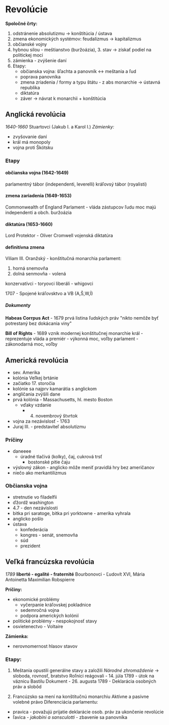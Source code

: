 # Revolúcie
**Spoločné črty:**
1. odstránenie absolutizmu -> konštitúcia / ústava 
2. zmena ekonomických systémov: feudalizmus -> kapitalizmus
3. občianské vojny
4. hybnou silou - meštianstvo (buržoázia), 3. stav -> získať podiel na politickej moci
5. zámienka - zvýšenie daní
6. Etapy:
	 - občianska vojna: šľachta a panovník <-> meštania a ľud
	 - poprava panovníka
	 - zmena zriadenia / formy a typu štátu - z abs monarchie -> ústavná republika
	 - diktatúra
	 - záver -> návrat k monarchii + konštitúcia

## Anglická revolúcia
*1640-1660*
Stuartovci (Jakub I. a Karol I.)
*Zámienky:*
- zvyšovanie daní
- král má monopoly 
- vojna proti Škótsku

### Etapy
#### občianska vojna (1642-1649)
parlamentný tábor (independenti, leverelli)
kráľovsý tábor (royalisti)

#### zmena zariadenia (1649-1653)
Commonwealth of England
Parlament - vláda zástupcov ľudu
moc majú independenti a obch. buržoázia

#### diktatúra (1653-1660)
Lord Protektor - Oliver Cromwell
vojenská diktatúra

#### definitívna zmena
Viliam III. Oranžský - konštitučná monarchia
parlament:
1. horná snemovňa
2. dolná senmovňa - volená

konzervatívci - toryovci
liberáli - whigovci

1707 - Spojené kráľovsktvo a VB (A,Š,W,Í)

##### Dokumenty
**Habeas Corrpus Act** - 1679
prvá listina ľudských práv
"nikto nemôže byť potrestaný bez dokácania viny"

**Bill of Rights** - 1689
vznik modernej konštitučnej monarchie
král - reprezentuje
vláda a premiér - výkonná moc, voľby
parlament - zákonodarná moc, voľby


## Americká revolúcia
 - sev. Amerika
 - kolónia Veľkej brtánie
 - začiatko 17. storočia
 - kolónie sa najprv kamarátia s anglickom
 - angličania zvýšili dane
 - prvá kolónia - Massachusetts, hl. mesto Boston
   - vďaky vzdanie
     - 4. novembrový štvrtok
 - vojna za nezávislosť - 1763
 - Juraj III. - predstaviteľ absolutizmu

### Príčiny
 - daneeee
   - úradné tlačivá (kolky), čaj, cukrová trsť
     - bostonské pitie čaju
 - výslovný zákon - anglicko môže meniť pravidlá hry bez američanov
 - niečo ako merkantilizmus

### Občianska vojna
 - stretnutie vo filadelfii
 - ďžordž washington
 - 4.7 - den nezávislosti
 - bitka pri saratoge, bitka pri yorktowne - amerika vyhrala
 - anglicko pošlo
 - ústava
   - konfederácia
   - kongres - senát, snemovňa
   - súd
   - prezident


## Veľká francúzska revolúcia
*1789*
**liberté - egalité - fraternité**
Bourbonovci - Ľudovít XVI, Mária Antoinetta
Maximilian Robspierre

**Príčiny:**
- ekonomické problémy 
	- vyčerpanie kráľovskej pokladnice
	- sedemročná vojna
	- podpora amerických kolónií
- politické problémy - nespokojnosť stavy
- osvietenectvo - Voltaire

**Zámienka:**
- nerovnomernost hlasov stavov

### Etapy:
1. Meštania opustili generálne stavy a založili *Národné zhromaždenie* -> sloboda, rovnosť, bratstvo
Roľníci reágovali - 14. júla 1789 - útok na väznicu Bastilu
Dokument - 26. augusta 1789 - Deklarácia osobných práv a slobôd

2. Francúzsko sa mení na konštitučnú monarchiu
Aktívne a pasívne volebné právo
Diferenciácia parlamentu:
- pravica - považujú prijatie deklarácie osob. práv za ukončenie revolúcie
- ľavica - *jakobíni a sansculotti* - zbavenie sa panovníka

